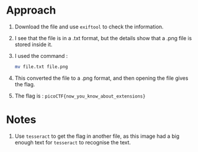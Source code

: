 # Approach

1. Download the file and use `exiftool` to check the information.
2. I see that the file is in a .txt format, but the details show that a .png file is stored inside it.
3. I used the command :

   ```bash
   mv file.txt file.png
   ```

4. This converted the file to a .png format, and then opening the file gives the flag.
5. The flag is  : `picoCTF{now_you_know_about_extensions}`


# Notes

1. Use `tesseract` to get the flag in another file, as this image had a big enough text for `tesseract` to recognise the text.
